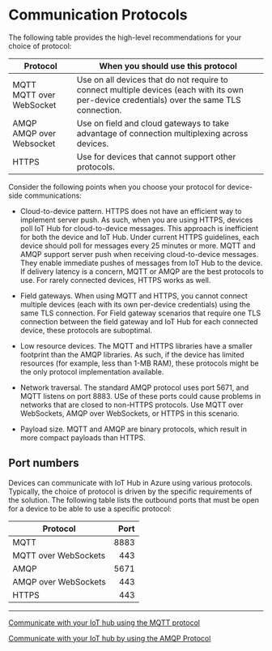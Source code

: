 # Communication Protocols

The following table provides the high-level recommendations for your choice of protocol:

| Protocol                    | When you should use this protocol                                                                                                           |
|-----------------------------|---------------------------------------------------------------------------------------------------------------------------------------------|
| MQTT<br>MQTT over WebSocket | Use on all devices that do not require to connect multiple devices (each with its own per-device credentials) over the same TLS connection. |
| AMQP<br>AMQP over Websocket | Use on field and cloud gateways to take advantage of connection multiplexing across devices.                                                |
| HTTPS                       | Use for devices that cannot support other protocols.                                                                                        |

Consider the following points when you choose your protocol for device-side communications:

* Cloud-to-device pattern. HTTPS does not have an efficient way to implement server push. As such, when you are using HTTPS, devices poll IoT Hub for cloud-to-device messages. This approach is inefficient for both the device and IoT Hub. Under current HTTPS guidelines, each device should poll for messages every 25 minutes or more. MQTT and AMQP support server push when receiving cloud-to-device messages. They enable immediate pushes of messages from IoT Hub to the device. If delivery latency is a concern, MQTT or AMQP are the best protocols to use. For rarely connected devices, HTTPS works as well.

* Field gateways. When using MQTT and HTTPS, you cannot connect multiple devices (each with its own per-device credentials) using the same TLS connection. For Field gateway scenarios that require one TLS connection between the field gateway and IoT Hub for each connected device, these protocols are suboptimal.

* Low resource devices. The MQTT and HTTPS libraries have a smaller footprint than the AMQP libraries. As such, if the device has limited resources (for example, less than 1-MB RAM), these protocols might be the only protocol implementation available.

* Network traversal. The standard AMQP protocol uses port 5671, and MQTT listens on port 8883. USe of these ports could cause problems in networks that are closed to non-HTTPS protocols. Use MQTT over WebSockets, AMQP over WebSockets, or HTTPS in this scenario.

* Payload size. MQTT and AMQP are binary protocols, which result in more compact payloads than HTTPS.

## Port numbers

Devices can communicate with IoT Hub in Azure using various protocols. Typically, the choice of protocol is driven by the specific requirements of the solution. The following table lists the outbound ports that must be open for a device to be able to use a specific protocol:

| Protocol             | Port |
|----------------------|-----:|
| MQTT                 | 8883 |
| MQTT over WebSockets | 443  |
| AMQP                 | 5671 |
| AMQP over WebSockets | 443  |
| HTTPS                | 443  |

---

[Communicate with your IoT hub using the MQTT protocol](https://docs.microsoft.com/en-us/azure/iot-hub/iot-hub-mqtt-support)

[Communicate with your IoT hub by using the AMQP Protocol](https://docs.microsoft.com/en-us/azure/iot-hub/iot-hub-amqp-support)
